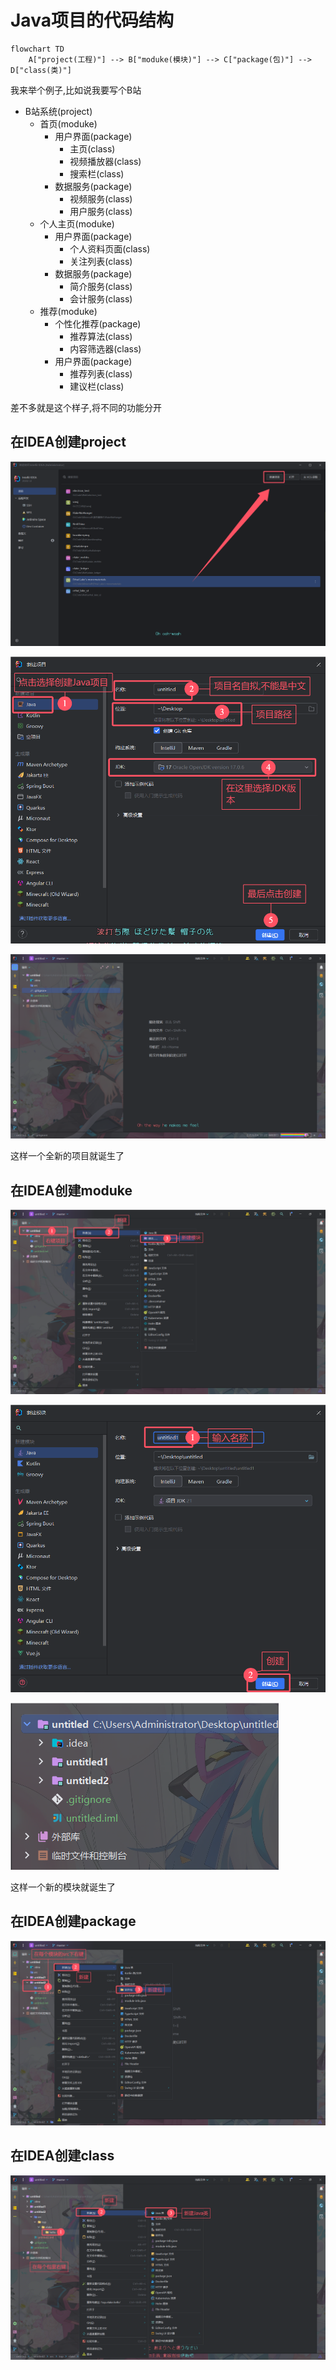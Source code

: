 # Java项目的代码结构

```mermaid
flowchart TD
	A["project(工程)"] --> B["moduke(模块)"] --> C["package(包)"] --> D["class(类)"]
```

我来举个例子,比如说我要写个B站

* B站系统(project)
    * 首页(moduke)
        * 用户界面(package)
            * 主页(class)
            * 视频播放器(class)
            * 搜索栏(class)
        * 数据服务(package)
            * 视频服务(class)
            * 用户服务(class)
    * 个人主页(moduke)
        * 用户界面(package)
            * 个人资料页面(class)
            * 关注列表(class)
        * 数据服务(package)
            * 简介服务(class)
            * 会计服务(class)
    * 推荐(moduke)
        * 个性化推荐(package)
            * 推荐算法(class)
            * 内容筛选器(class)
        * 用户界面(package)
            * 推荐列表(class)
            * 建议栏(class)

差不多就是这个样子,将不同的功能分开

## 在IDEA创建project

![3-6](assets/3-6.png)

![3-7](assets/3-7.png)

![3-8](assets/3-8.png)

这样一个全新的项目就诞生了

## 在IDEA创建moduke

![6-1](assets/6-1.png)

![6-2](assets/6-2.png)

![6-3](assets/6-3.png)

这样一个新的模块就诞生了

## 在IDEA创建package

![6-4](assets/6-4.png)

## 在IDEA创建class

![6-9](assets/6-9.png)